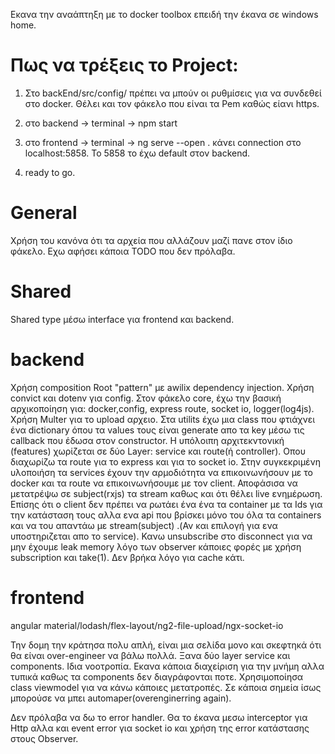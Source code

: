Εκανα την αναάπτηξη με το  docker toolbox επειδή την έκανα σε  windows home. 

# Πως να τρέξεις το Project:

1) Στο backEnd/src/config/ πρέπει να μπούν οι ρυθμίσεις για να συνδεθεί στο docker. Θέλει και τον φάκελο που είναι τα Pem καθώς είανι https.

2) στο backend -> terminal -> npm start

3) στο frontend -> terminal -> ng serve --open . κάνει connection στο localhost:5858. Το 5858 το έχω default στον backend.

4) ready to go.

# General

Χρήση του κανόνα ότι τα αρχεία που αλλάζουν μαζί πανε στον ίδιο φάκελο.
Εχω αφήσει κάποια TODO που δεν πρόλαβα.

# Shared

Shared type μέσω interface για frontend και backend.

# backend

Χρήση composition Root "pattern" με awilix dependency injection. Χρήση convict και dotenv για config. 
Στον φάκελο core, έχω την βασική αρχικοποίηση για: docker,config, express route, socket io, logger(log4js).
Χρήση Multer για το upload αρχειο.
Στα utilits έχω μια class που φτιάχνει ένα dictionary όπου τα values τους είναι generate απο τα key μέσω τις callback που έδωσα στον constructor.
Η υπόλοιπη αρχιτεκντονική (features) χωρίζεται σε δύο Layer: service και route(ή controller). Οπου διαχωρίζω τα route για το express και για το socket io.
Στην συγκεκριμένη υλοποιήση τα services έχουν την αρμοδιότητα να επικοινωνήσουν με το docker και τα route να επικοινωνήσουμε με τον client.
Αποφάσισα να μετατρέψω σε subject(rxjs) τα stream καθως και ότι θέλει live ενημέρωση. 
Επίσης ότι ο client δεν πρέπει να ρωτάει ένα ένα τα container με τα Ids για την κατάσταση τους αλλα ενα api που βρίσκει μόνο του όλα τα containers  και να του απαντάω με stream(subject) .(Αν και επιλογή για ενα υποστηριζεται απο το service).
Κανω unsubscribe στο disconnect για να μην έχουμε leak memory λόγο των observer κάποιες φορές με χρήση subscription και take(1).
Δεν βρήκα λόγο για cache κάτι.

# frontend

angular material/lodash/flex-layout/ng2-file-upload/ngx-socket-io

Την δομη την κράτησα πολυ απλή, είναι μια σελίδα μονο και σκεφτηκά ότι θα είναι over-engineer να βάλω πολλά. 
Ξανα δύο layer service και components. Ιδια νοοτροπία.  Εκανα κάποια διαχείριση για την μνήμη αλλα τυπικά καθως τα components δεν διαγράφονται ποτε. Χρησιμοποίησα class viewmodel για να κάνω κάποιες μετατροπές. Σε κάποια σημεία ίσως μπορούσε να μπει automaper(overenginerring again).

Δεν πρόλαβα να δω το error handler. Θα το έκανα μεσω interceptor για Http αλλα και event error για socket io και χρήση της error κατάστασης στους Observer.
  
  

  
